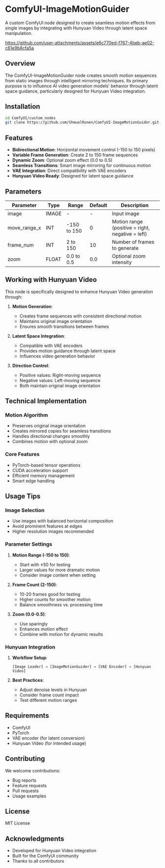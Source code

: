 # ComfyUI-ImageMotionGuider

A custom ComfyUI node designed to create seamless motion effects from single images by integrating with Hunyuan Video through latent space manipulation.


https://github.com/user-attachments/assets/e6c770ed-f767-4beb-ae02-c61e9b8cfa5a


## Overview

The ComfyUI-ImageMotionGuider node creates smooth motion sequences from static images through intelligent mirroring techniques. Its primary purpose is to influence AI video generation models' behavior through latent space guidance, particularly designed for Hunyuan Video integration.

## Installation

```bash
cd ComfyUI/custom_nodes
git clone https://github.com/ShmuelRonen/ComfyUI-ImageMotionGuider.git
```

## Features

- **Bidirectional Motion**: Horizontal movement control (-150 to 150 pixels)
- **Variable Frame Generation**: Create 2 to 150 frame sequences
- **Dynamic Zoom**: Optional zoom effect (0.0 to 0.5)
- **Seamless Transitions**: Smart image mirroring for continuous motion
- **VAE Integration**: Direct compatibility with VAE encoders
- **Hunyuan Video Ready**: Designed for latent space guidance

## Parameters

| Parameter | Type | Range | Default | Description |
|-----------|------|--------|---------|-------------|
| image | IMAGE | - | - | Input image |
| move_range_x | INT | -150 to 150 | 0 | Motion range (positive = right, negative = left) |
| frame_num | INT | 2 to 150 | 10 | Number of frames to generate |
| zoom | FLOAT | 0.0 to 0.5 | 0.0 | Optional zoom intensity |

## Working with Hunyuan Video

This node is specifically designed to enhance Hunyuan Video generation through:

1. **Motion Generation**:
   - Creates frame sequences with consistent directional motion
   - Maintains original image orientation
   - Ensures smooth transitions between frames

2. **Latent Space Integration**:
   - Compatible with VAE encoders
   - Provides motion guidance through latent space
   - Influences video generation behavior

3. **Direction Control**:
   - Positive values: Right-moving sequence
   - Negative values: Left-moving sequence
   - Both maintain original image orientation

## Technical Implementation

### Motion Algorithm
- Preserves original image orientation
- Creates mirrored copies for seamless transitions
- Handles directional changes smoothly
- Combines motion with optional zoom

### Core Features
- PyTorch-based tensor operations
- CUDA acceleration support
- Efficient memory management
- Smart edge handling

## Usage Tips

### Image Selection
- Use images with balanced horizontal composition
- Avoid prominent features at edges
- Higher resolution images recommended

### Parameter Settings

1. **Motion Range (-150 to 150)**:
   - Start with ±50 for testing
   - Larger values for more dramatic motion
   - Consider image content when setting

2. **Frame Count (2-150)**:
   - 10-20 frames good for testing
   - Higher counts for smoother motion
   - Balance smoothness vs. processing time

3. **Zoom (0.0-0.5)**:
   - Use sparingly
   - Enhances motion effect
   - Combine with motion for dynamic results

### Hunyuan Integration

1. **Workflow Setup**:
   ```
   [Image Loader] → [ImageMotionGuider] → [VAE Encoder] → [Hunyuan Video]
   ```

2. **Best Practices**:
   - Adjust denoise levels in Hunyuan
   - Consider frame count impact
   - Test different motion ranges

## Requirements
- ComfyUI
- PyTorch
- VAE encoder (for latent conversion)
- Hunyuan Video (for intended usage)

## Contributing

We welcome contributions:
- Bug reports
- Feature requests
- Pull requests
- Usage examples

## License

MIT License

## Acknowledgments

- Developed for Hunyuan Video integration
- Built for the ComfyUI community
- Thanks to all contributors
